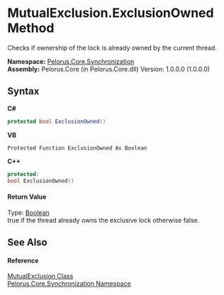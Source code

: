 # MutualExclusion.ExclusionOwned Method 
 

Checks if ownership of the lock is already owned by the current thread.

**Namespace:**&nbsp;<a href="3DF715C2">Pelorus.Core.Synchronization</a><br />**Assembly:**&nbsp;Pelorus.Core (in Pelorus.Core.dll) Version: 1.0.0.0 (1.0.0.0)

## Syntax

**C#**<br />
``` C#
protected bool ExclusionOwned()
```

**VB**<br />
``` VB
Protected Function ExclusionOwned As Boolean
```

**C++**<br />
``` C++
protected:
bool ExclusionOwned()
```


#### Return Value
Type: <a href="http://msdn2.microsoft.com/en-us/library/a28wyd50" target="_blank">Boolean</a><br />true if the thread already owns the exclusive lock otherwise false.

## See Also


#### Reference
<a href="516E972A">MutualExclusion Class</a><br /><a href="3DF715C2">Pelorus.Core.Synchronization Namespace</a><br />